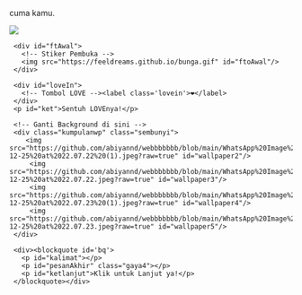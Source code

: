 cuma kamu.
<!DOCTYPE html>
<html>
<meta charset='UTF-8'/><meta content='width=device-width, initial-scale=1, user-scalable=1, minimum-scale=1, maximum-scale=5' name='viewport'/><meta content='IE=edge' http-equiv='X-UA-Compatible'/>
  
  <link rel="preconnect" href="https://fonts.googleapis.com">
  <link rel="preconnect" href="https://fonts.gstatic.com" crossorigin>
  <link href="https://fonts.googleapis.com/css2?family=Nunito+Sans:wght@400;700&display=swap" rel="stylesheet">
  <link href="https://fonts.googleapis.com/css2?family=Sono:wght@600&display=swap" rel="stylesheet">
  <link href="https://fonts.googleapis.com/css2?family=Nerko+One&display=swap" rel="stylesheet">

  <script src="https://unpkg.com/typeit@8.7.0/dist/index.umd.js"></script><link href="https://feeldreams.github.io/hanyakamu/style.css" rel="stylesheet" type="text/css" />
  <script src="https://kit.fontawesome.com/4f3ce16e3e.js" crossorigin="anonymous"></script>
  
<head>
<title>Script HTML buat Kamu</title>
<link rel="icon" type="image/x-icon" href="https://www.palingit.com/favicon.ico">
<meta name="description" content="HTML Replit Coding">
<!-- 
  Made with love by Rayys!
  
     Blog: https://PalingIT.com
     Instagram: @rayyarrr
     TikTok: @rayy4r
     Email: rayyar0703@gmail.com
     
  Thanks to all <3
-->
</head>
<body>
	
   <!-- Ganti Audio di sini -->
   <audio autoplay loop> 
             <source src="https://github.com/abiyannd/webbbbbbb/blob/main/WhatsApp-Audio-2022-12-28-at-00.23.16.mp3?raw=true" id="linkmp3" class="sembunyi">
   </audio>
   
   <div id="bodyblur">
     <!-- Wallpaper --><img src="https://feeldreams.github.io/papjalan.jpeg" id="wallpaper"/>
   </div>
   
   <div id='Content'>

     <div id="ftAwal">
       <!-- Stiker Pembuka -->
       <img src="https://feeldreams.github.io/bunga.gif" id="ftoAwal"/>
     </div>

     <div id="loveIn">
       <!-- Tombol LOVE --><label class='lovein'>❤️</label>
     </div>
     <p id="ket">Sentuh LOVEnya!</p>

     <!-- Ganti Background di sini --> 
     <div class="kumpulanwp" class="sembunyi">
     	<img src="https://github.com/abiyannd/webbbbbbb/blob/main/WhatsApp%20Image%202022-12-25%20at%2022.07.22%20(1).jpeg?raw=true" id="wallpaper2"/>
         <img src="https://github.com/abiyannd/webbbbbbb/blob/main/WhatsApp%20Image%202022-12-25%20at%2022.07.22.jpeg?raw=true" id="wallpaper3"/>
         <img src="https://github.com/abiyannd/webbbbbbb/blob/main/WhatsApp%20Image%202022-12-25%20at%2022.07.23%20(1).jpeg?raw=true" id="wallpaper4"/>
         <img src="https://github.com/abiyannd/webbbbbbb/blob/main/WhatsApp%20Image%202022-12-25%20at%2022.07.23.jpeg?raw=true" id="wallpaper5"/>
     </div>

     <div><blockquote id='bq'>
       <p id="kalimat"></p>
       <p id="pesanAkhir" class="gaya4"></p>
       <p id="ketlanjut">Klik untuk Lanjut ya!</p>
     </blockquote></div>

   </div>

<!-- Ganti Kata-Kata di bawah ya! -->
<script>
const body = document.querySelector("body");const inip = [];const inips = [];const iniwp = [];iden = 1; iniwp[1] = wallpaper.src; iniwp[2] = wallpaper2.src; iniwp[3] = wallpaper3.src; iniwp[4] = wallpaper4.src; iniwp[5] = wallpaper5.src; audio = new Audio('' + linkmp3.src); fungsiAwal=0;function berjatuhan() {const heart = document.createElement("div"); heart.className = "fas fa-heart"; heart.style.left = (Math.random() * 90)+"vw"; heart.style.animationDuration = (Math.random()*3)+2+"s"; body.appendChild(heart);} setInterval(function name(params) {var heartArr = document.querySelectorAll(".fa-heart"); if (heartArr.length > 100) {heartArr[0].remove()}},100);Content.style = "opacity:1;margin-top:14vh";

totalPesan = 5; //Input total pesan di sini ya!

/* Ganti kata-kata di sini ya! */
inip[1] = "haloo milyyy!";
inips[1] = "sebelom 2022 berakhir, aku mau bilang nih";
inip[2] = "maaf ya kalo selama beberapa bulan ini aku sering buat masalah, yang buat kamu jadi kesel sama aku";
inips[2] = "";
inip[3] = "dan maaf juga kalo aku sering ovt ke kamu, walaupun belom perna bilang sii hehehe";
inips[3] = "maaf juga kalo aku masi ga jelas, belom bisa jadi 100% cowo yang kamu mau";
inip[4] = "kalo kamu kerasa keganggu sama sikapku itu maaf yaa,";
inips[4] = "tapi jujur, aku bakal berusaha jadi cowo terbaik yang perna kamu temuin, karna aku takut banged kamu pergi";
inip[5] = "kamu udaa aku anggep rumaa ke-2 tempatku pulang, karna setiap di samping kamu doang aku bisa ngerasa tenang, seneng, intinya nyaman dee kalo deket kamu";
inips[5] = "jadiiii, jangan tinggalin aku yaa :)";

pesanAkhiran = "stay with me. i love uuu milyyy😾";
</script>
<script src="https://feeldreams.github.io/hanyakamu/script.js"></script>
</body>
</html>
